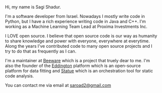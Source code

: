 Hi, my name is Sagi Shadur.

I'm a software developer from Israel. Nowadays I mostly write code in Python, but I have a rich experience writing code in Java and C++.
I'm working as a Machine Learning Team Lead at Proxima Investments Inc.

I LOVE open source. I believe that open source code is our way as humanity to share knowledge and power with everyone, everywhere at everytime.
Along the years I've contributed code to many open source projects and I try to do that as frequently as I can.

I'm a maintainer at [Beeware](https://github.com/beeware) which is a project that truely dear to me.
I'm also the founder of the [Eddington](https://github.com/EddLabs) platform which is an open-source platform for data fitting and 
[Statue](https://github.com/saroad2/statue) which is an orchestration tool for static code analysis.

You can contact me via email at saroad2@gmail.com
<!---
saroad2/saroad2 is a ✨ special ✨ repository because its `README.md` (this file) appears on your GitHub profile.
You can click the Preview link to take a look at your changes.
--->
